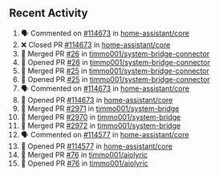 ## Recent Activity

<!--START_SECTION:activity-->
1. 🗣 Commented on [#114673](https://github.com/home-assistant/core/issues/114673) in [home-assistant/core](https://github.com/home-assistant/core)
2. ❌ Closed PR [#114673](https://github.com/home-assistant/core/pull/114673) in [home-assistant/core](https://github.com/home-assistant/core)
3. 🎉 Merged PR [#26](https://github.com/timmo001/system-bridge-connector/pull/26) in [timmo001/system-bridge-connector](https://github.com/timmo001/system-bridge-connector)
4. 💪 Opened PR [#26](https://github.com/timmo001/system-bridge-connector/pull/26) in [timmo001/system-bridge-connector](https://github.com/timmo001/system-bridge-connector)
5. 🎉 Merged PR [#25](https://github.com/timmo001/system-bridge-connector/pull/25) in [timmo001/system-bridge-connector](https://github.com/timmo001/system-bridge-connector)
6. 💪 Opened PR [#25](https://github.com/timmo001/system-bridge-connector/pull/25) in [timmo001/system-bridge-connector](https://github.com/timmo001/system-bridge-connector)
7. 🗣 Commented on [#114673](https://github.com/home-assistant/core/issues/114673) in [home-assistant/core](https://github.com/home-assistant/core)
8. 💪 Opened PR [#114673](https://github.com/home-assistant/core/pull/114673) in [home-assistant/core](https://github.com/home-assistant/core)
9. 🎉 Merged PR [#2971](https://github.com/timmo001/system-bridge/pull/2971) in [timmo001/system-bridge](https://github.com/timmo001/system-bridge)
10. 🎉 Merged PR [#2970](https://github.com/timmo001/system-bridge/pull/2970) in [timmo001/system-bridge](https://github.com/timmo001/system-bridge)
11. 🎉 Merged PR [#2972](https://github.com/timmo001/system-bridge/pull/2972) in [timmo001/system-bridge](https://github.com/timmo001/system-bridge)
12. 🗣 Commented on [#114577](https://github.com/home-assistant/core/issues/114577) in [home-assistant/core](https://github.com/home-assistant/core)
13. 💪 Opened PR [#114577](https://github.com/home-assistant/core/pull/114577) in [home-assistant/core](https://github.com/home-assistant/core)
14. 🎉 Merged PR [#76](https://github.com/timmo001/aiolyric/pull/76) in [timmo001/aiolyric](https://github.com/timmo001/aiolyric)
15. 💪 Opened PR [#76](https://github.com/timmo001/aiolyric/pull/76) in [timmo001/aiolyric](https://github.com/timmo001/aiolyric)
<!--END_SECTION:activity-->
